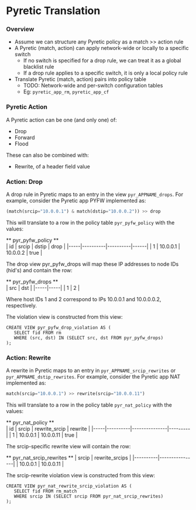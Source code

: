 # Pyretic Translation

### Overview

* Assume we can structure any Pyretic policy as a match >> action rule
* A Pyretic (match, action) can apply network-wide or locally to a specific switch
    * If no switch is specified for a drop rule, we can treat it as a global blacklist rule
    * If a drop rule applies to a specific switch, it is only a local policy rule
* Translate Pyretic (match, action) pairs into policy table
    * TODO: Network-wide and per-switch configuration tables
    * Eg: `pyretic_app_rm`, `pyretic_app_cf`


### Pyretic Action
A Pyretic action can be one (and only one) of:

* Drop
* Forward
* Flood

These can also be combined with:

* Rewrite, of a header field value

### Action: Drop
A drop rule in Pyretic maps to an entry in the view `pyr_APPNAME_drops`.  For example, consider the Pyretic app PYFW implemented as:

```python
(match(srcip="10.0.0.1") & match(dstip="10.0.0.2")) >> drop
```

This will translate to a row in the policy table `pyr_pyfw_policy` with the values:

** pyr_pyfw_policy **  
| id  | srcip    | dstip    | drop |
|-----|----------|----------|------|
| 1   | 10.0.0.1 | 10.0.0.2 | true |

The drop view pyr_pyfw_drops will map these IP addresses to node IDs (hid's) and contain the row:

** pyr_pyfw_drops **  
| src | dst |
|-----|-----|
| 1   | 2   |

Where host IDs 1 and 2 correspond to IPs 10.0.0.1 and 10.0.0.0.2, respectively.

The violation view is constructed from this view:

```
CREATE VIEW pyr_pyfw_drop_violation AS (
   SELECT fid FROM rm
   WHERE (src, dst) IN (SELECT src, dst FROM pyr_pyfw_drops)
);
```

### Action: Rewrite
A rewrite in Pyretic maps to an entry in `pyr_APPNAME_srcip_rewrites` or `pyr_APPNAME_dstip_rewrites`.  For example, consider the Pyretic app NAT implemented as:

```python
match(srcip="10.0.0.1") >> rewrite(srcip="10.0.0.11")
```

This will translate to a row in the policy table `pyr_nat_policy` with the values:

** pyr_nat_policy **  
| id  | srcip    | rewrite_srcip | rewrite |
|-----|----------|---------------|---------|
| 1   | 10.0.0.1 | 10.0.0.11     |  true   |

The srcip-specific rewrite view will contain the row:

** pyr_nat_srcip_rewrites **
| srcip    | rewrite_srcips |
|----------|----------------|
| 10.0.0.1 | 10.0.0.11      |

The srcip-rewrite violation view is constructed from this view:
```
CREATE VIEW pyr_nat_rewrite_srcip_violation AS (
   SELECT fid FROM rm_match
   WHERE srcip IN (SELECT srcip FROM pyr_nat_srcip_rewrites)
);
```